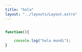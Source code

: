 ```yaml
---
title: "hola"
layout: "../layouts/Layout.astro"
---
```


```javascript

function(){

    console.log("hola mundi");
}
```